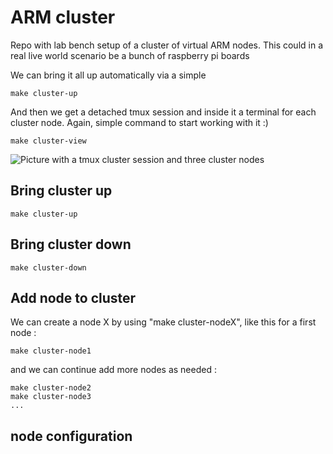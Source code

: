 # ARM cluster

Repo with lab bench setup of a cluster of virtual ARM nodes.
This could in a real live world scenario be a bunch of raspberry pi boards

We can bring it all up automatically via a simple

```
make cluster-up
```

And then we get a detached tmux session and inside it a terminal for each cluster node.
Again, simple command to start working with it :)

```
make cluster-view
```

![Picture with a tmux cluster session and three cluster nodes](docs/cluster-view-3-nodes.png)

## Bring cluster up
```
make cluster-up
```

## Bring cluster down
```
make cluster-down
```

## Add node to cluster
We can create a node X by using "make cluster-nodeX", like this for a first node :
```
make cluster-node1
```
and we can continue add more nodes as needed :
```
make cluster-node2
make cluster-node3
...
```

## node configuration
